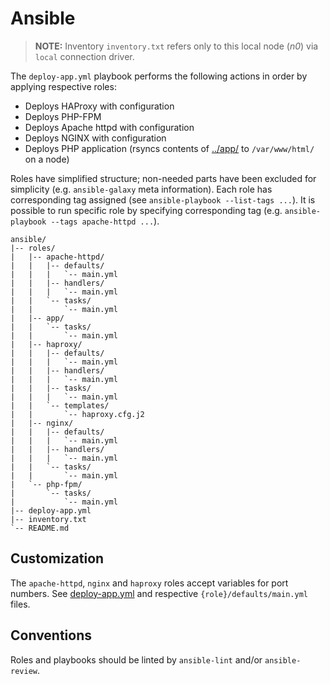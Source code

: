 # Ansible

> **NOTE:** Inventory `inventory.txt` refers only to this local node (*n0*) via
> `local` connection driver.

The `deploy-app.yml` playbook performs the following actions in order by applying
respective roles:

* Deploys HAProxy with configuration
* Deploys PHP-FPM
* Deploys Apache httpd with configuration
* Deploys NGINX with configuration
* Deploys PHP application (rsyncs contents of [../app/](../app) to
  `/var/www/html/` on a node)

Roles have simplified structure; non-needed parts have been excluded for
simplicity (e.g. `ansible-galaxy` meta information). Each role has corresponding
tag assigned (see `ansible-playbook --list-tags ...`). It is possible to run
specific role by specifying corresponding tag
(e.g. `ansible-playbook --tags apache-httpd ...`).

```code
ansible/
|-- roles/
|   |-- apache-httpd/
|   |   |-- defaults/
|   |   |   `-- main.yml
|   |   |-- handlers/
|   |   |   `-- main.yml
|   |   `-- tasks/
|   |       `-- main.yml
|   |-- app/
|   |   `-- tasks/
|   |       `-- main.yml
|   |-- haproxy/
|   |   |-- defaults/
|   |   |   `-- main.yml
|   |   |-- handlers/
|   |   |   `-- main.yml
|   |   |-- tasks/
|   |   |   `-- main.yml
|   |   `-- templates/
|   |       `-- haproxy.cfg.j2
|   |-- nginx/
|   |   |-- defaults/
|   |   |   `-- main.yml
|   |   |-- handlers/
|   |   |   `-- main.yml
|   |   `-- tasks/
|   |       `-- main.yml
|   `-- php-fpm/
|       `-- tasks/
|           `-- main.yml
|-- deploy-app.yml
|-- inventory.txt
`-- README.md
```

## Customization

The `apache-httpd`, `nginx` and `haproxy` roles accept variables for port
numbers. See [deploy-app.yml](deploy-app.yml) and respective
`{role}/defaults/main.yml` files.

## Conventions

Roles and playbooks should be linted by `ansible-lint` and/or `ansible-review`.
